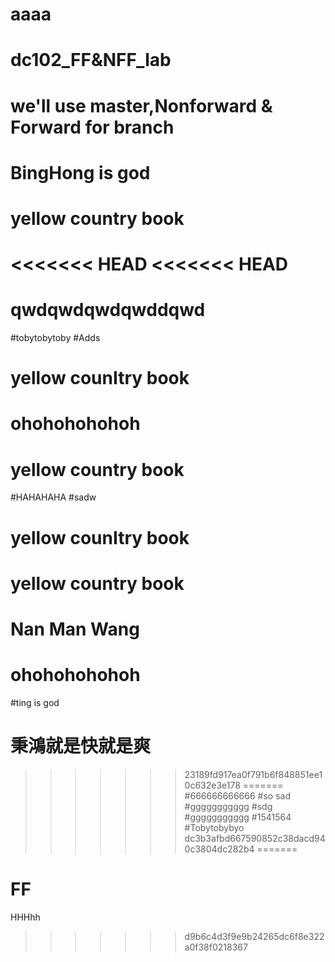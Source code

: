aaaa
=======
# dc102_FF&NFF_lab
# we'll use master,Nonforward & Forward for branch
# BingHong is god
# yellow country book
<<<<<<< HEAD
<<<<<<< HEAD
=======
qwdqwdqwdqwddqwd
=======
#tobytobytoby
#Adds
# yellow counItry book
# ohohohohohoh
# yellow country book
#HAHAHAHA
#sadw
# yellow counItry book
# yellow country book
# Nan Man Wang
# ohohohohohoh
#ting is god
# 秉鴻就是快就是爽
>>>>>>> 23189fd917ea0f791b6f848851ee10c632e3e178
=======
#666666666666
#so sad
#ggggggggggg
#sdg
#ggggggggggg
#1541564
#Tobytobybyo
>>>>>>> dc3b3afbd667590852c38dacd940c3804dc282b4
=======
# FF


HHHhh
>>>>>>> d9b6c4d3f9e9b24265dc6f8e322a0f38f0218367
